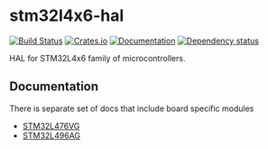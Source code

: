 # stm32l4x6-hal

[![Build Status](https://travis-ci.org/DoumanAsh/stm32l4x6_hal.svg?branch=master)](https://travis-ci.org/DoumanAsh/stm32l4x6_hal)
[![Crates.io](https://img.shields.io/crates/v/stm32l4x6-hal.svg)](https://crates.io/crates/stm32l4x6-hal)
[![Documentation](https://docs.rs/stm32l4x6-hal/badge.svg)](https://docs.rs/crate/stm32l4x6-hal/)
[![Dependency status](https://deps.rs/repo/github/DoumanAsh/stm32l4x6_hal/status.svg)](https://deps.rs/repo/github/DoumanAsh/stm32l4x6_hal)

HAL for STM32L4x6 family of microcontrollers.

## Documentation

There is separate set of docs that include board specific modules

* [STM32L476VG](https://doumanash.github.io/stm32l4x6_hal/STM32L476VG/stm32l4x6_hal/)
* [STM32L496AG](https://doumanash.github.io/stm32l4x6_hal/STM32L496AG/stm32l4x6_hal/)
